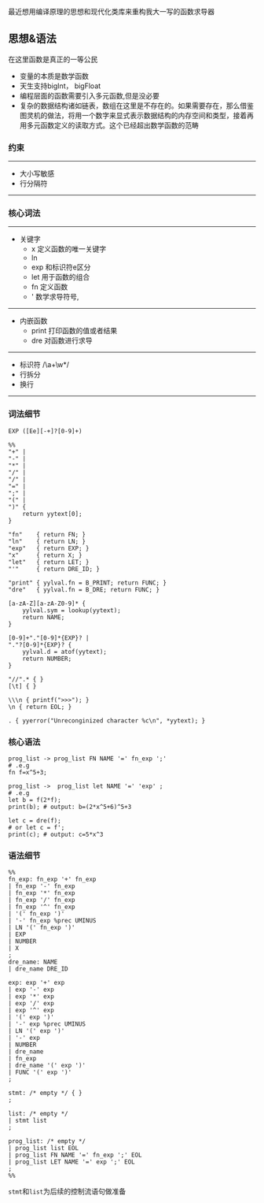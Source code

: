最近想用编译原理的思想和现代化类库来重构我大一写的函数求导器
## 思想&语法
在这里函数是真正的一等公民
- 变量的本质是数学函数
- 天生支持bigInt， bigFloat 
- 编程层面的函数需要引入多元函数,但是没必要
- 复杂的数据结构诸如链表，数组在这里是不存在的。如果需要存在，那么借鉴图灵机的做法，将用一个数字来显式表示数据结构的内存空间和类型，接着再用多元函数定义的读取方式。这个已经超出数学函数的范畴


### 约束

---
- 大小写敏感
- 行分隔符
---
### 核心词法

--- 
- 关键字 
    - x 定义函数的唯一关键字
    - ln 
    - exp 和标识符e区分
    - let 用于函数的组合
    - fn 定义函数
    - ' 数学求导符号,
---
- 内嵌函数
    - print 打印函数的值或者结果
    - dre 对函数进行求导
---
- 标识符 /\a+\w*/
- 行拆分
- 换行
---
### 词法细节
```
EXP ([Ee][-+]?[0-9]+)

%%
"+" |
"-" |
"*" |
"/" |
"/" |
"=" |
";" |
"(" |
")" {
    return yytext[0];
}

"fn"    { return FN; }
"ln"    { return LN; }
"exp"   { return EXP; }
"x"     { return X; }
"let"   { return LET; }
"'"     { return DRE_ID; }

"print" { yylval.fn = B_PRINT; return FUNC; }
"dre"   { yylval.fn = B_DRE; return FUNC; }

[a-zA-Z][a-zA-Z0-9]* { 
    yylval.sym = lookup(yytext); 
    return NAME; 
}

[0-9]+"."[0-9]*{EXP}? |
"."?[0-9]*{EXP}? {
    yylval.d = atof(yytext);
    return NUMBER;
}

"//".* { }
[\t] { }

\\\n { printf(">>>"); }
\n { return EOL; }

. { yyerror("Unreconginized character %c\n", *yytext); }
```
### 核心语法
```
prog_list -> prog_list FN NAME '=' fn_exp ';'
# .e.g
fn f=x^5+3;

prog_list ->  prog_list let NAME '=' 'exp' ;
# .e.g
let b = f(2*f);
print(b); # output: b=(2*x^5+6)^5+3

let c = dre(f);
# or let c = f';
print(c); # output: c=5*x^3

```
### 语法细节
```
%%
fn_exp: fn_exp '+' fn_exp
| fn_exp '-' fn_exp
| fn_exp '*' fn_exp
| fn_exp '/' fn_exp
| fn_exp '^' fn_exp
| '(' fn_exp ')'
| '-' fn_exp %prec UMINUS
| LN '(' fn_exp ')'
| EXP
| NUMBER
| X
;
dre_name: NAME
| dre_name DRE_ID

exp: exp '+' exp
| exp '-' exp
| exp '*' exp
| exp '/' exp
| exp '^' exp
| '(' exp ')'
| '-' exp %prec UMINUS
| LN '(' exp ')'
| '-' exp
| NUMBER
| dre_name
| fn_exp
| dre_name '(' exp ')'
| FUNC '(' exp ')'
;

stmt: /* empty */ { }
;

list: /* empty */
| stmt list
;

prog_list: /* empty */
| prog_list list EOL
| prog_list FN NAME '=' fn_exp ';' EOL
| prog_list LET NAME '=' exp ';' EOL
;
%%
```
`stmt`和`list`为后续的控制流语句做准备

